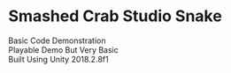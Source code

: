 # Smashed Crab Studio Snake
Basic Code Demonstration  
Playable Demo But Very Basic   
Built Using Unity 2018.2.8f1

